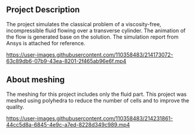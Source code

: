 ## Project Description

The project simulates the classical problem of a viscosity-free, incompressible fluid flowing over a transverse cylinder. The animation of the flow is generated base on the solution. The simulation report from Ansys is attached for reference.

https://user-images.githubusercontent.com/110358483/214173072-63c89db6-07b9-43ea-8201-2f465ab96e6f.mp4

## About meshing

The meshing for this project includes only the fluid part. This project was meshed using polyhedra to reduce the number of cells and to improve the quality.


https://user-images.githubusercontent.com/110358483/214231861-44cc5d8a-6845-4e9c-a7ed-8228d349c989.mp4

